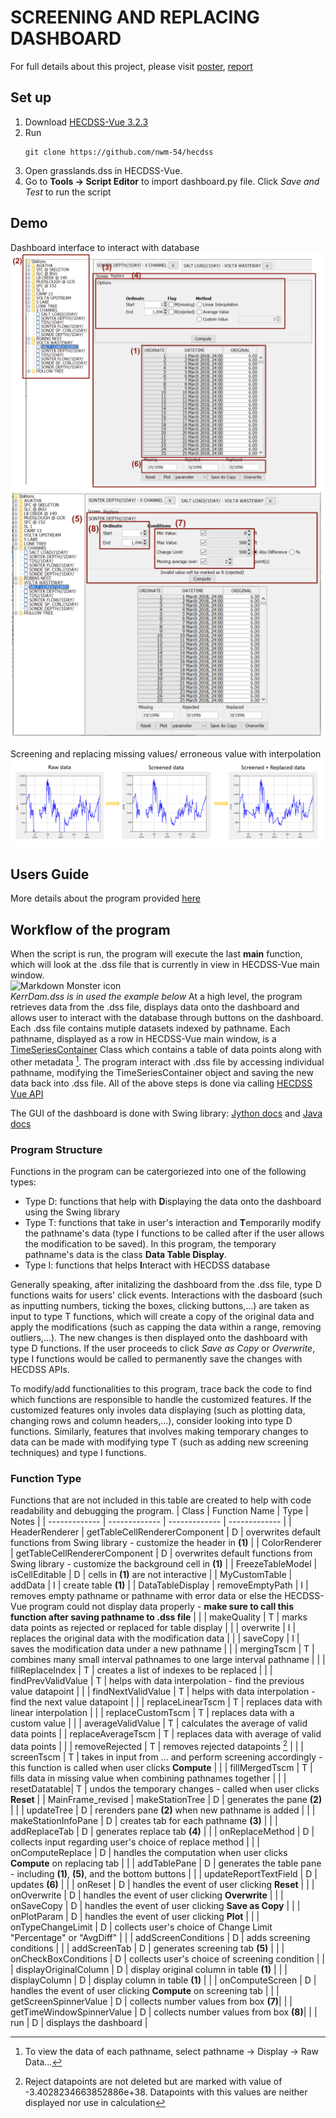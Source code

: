 # SCREENING AND REPLACING DASHBOARD
For full details about this project, please visit [poster](https://drive.google.com/file/d/1fNlnPiMtFKbRdTZsSSQtDKzEYZNC2gSz/view?usp=sharing),  [report](https://drive.google.com/file/d/1LUnjT9A7Qoyk-koqCE2KcxVEv7fO6A0w/view?usp=sharing)

## Set up  
  1. Download [HECDSS-Vue 3.2.3](https://www.hec.usace.army.mil/software/hec-dssvue/downloads.aspx)
  2. Run  
      ```
      git clone https://github.com/nwm-54/hecdss
      ```
  3. Open grasslands.dss in HECDSS-Vue.
  4. Go to **Tools -> Script Editor** to import dashboard.py file. Click *Save and Test* to run the script
 ## Demo
  Dashboard interface to interact with database <br />
![](/demo_imgs/ref_replace.png "Dashboard interface to interact with database") 
![](/demo_imgs/ref_screen.png "Dashboard interface to interact with database") 

<!--   ![](/demo_imgs/dashboard.png "Dashboard interface to interact with database") -->
<!-- ![](/ref replace.png)
![](/ref screen.png) -->

  
  Screening and replacing missing values/ erroneous value with interpolation 
  ![](/demo_imgs/results.png "Screening and replacing missing values/ erroneous value with interpolation")
  ## Users Guide
  More details about the program provided [here](https://drive.google.com/file/d/1br-OarxMH9SZmHyPylpeuDwZzXV_zHi8/view?usp=sharing)
## Workflow of the program
When the script is run, the program will execute the last **main** function, which will look at the .dss file that is currently in view in HECDSS-Vue main window. <br>
<img src="https://user-images.githubusercontent.com/45931542/145825377-192acca9-de39-47c2-9b84-a4064da25bcf.png"
     alt="Markdown Monster icon"
     style="float: left; margin-right: 10px;" />
</br>
*KerrDam.dss is in used the example below*
At a high level, the program retrieves data from the .dss file, displays data onto the dashboard and allows user to interact with the database through buttons on the dashboard.
Each .dss file contains mutiple datasets indexed by pathname. Each pathname, displayed as a row in HECDSS-Vue main window, is a [TimeSeriesContainer](https://www.hec.usace.army.mil/confluence/dssvuedocs/latest/scripting-dssvue/working-with-datacontainers) Class which contains a table of data points along with other metadata [^1]. The program interact with .dss file by accessing individual pathname, modifying the TimeSeriesContainer object and saving the new data back into .dss file. All of the above steps is done via calling [HECDSS Vue API](https://www.hec.usace.army.mil/confluence/dssvuedocs/latest/scripting-dssvue)

The GUI of the dashboard is done with Swing library: [Jython docs](https://wiki.python.org/jython/SwingExamples) and [Java docs](https://docs.oracle.com/javase/7/docs/api/javax/swing/package-summary.html)

### Program Structure
Functions in the program can be catergoriezed into one of the following types: 
  - Type D: functions that help with **D**isplaying the data onto the dashboard using the Swing library
  - Type T: functions that take in user's interaction and **T**emporarily modify the pathname's data (type I functions to be called after if the user allows the modification to be saved). In this program, the temporary pathname's data is the class **Data Table Display**.
  - Type I: functions that helps **I**nteract with HECDSS database

Generally speaking, after initalizing the dashboard from the .dss file, type D functions waits for users' click events. Interactions with the dasboard (such as inputting numbers, ticking the boxes, clicking buttons,...) are taken as input to type T functions, which will create a copy of the original data and apply the modifications (such as capping the data within a range, removing outliers,...). The new changes is then displayed onto the dashboard with type D functions. If the user proceeds to click *Save as Copy* or *Overwrite*, type I functions would be called to permanently save the changes with HECDSS APIs.

To modify/add functionalities to this program, trace back the code to find which functions are responsible to handle the customized features. If the customized features only involes data displaying (such as plotting data, changing rows and column headers,...), consider looking into type D functions. Similarly, features that involves making temporary changes to data can be made with modifying type T (such as adding new screening techniques) and type I functions.
### Function Type
Functions that are not included in this table are created to help with code readability and debugging the program. 
| Class | Function Name  | Type | Notes |
| ------------- | ------------- | ------------- | ------------- |
| HeaderRenderer | getTableCellRendererComponent | D | overwrites default functions from Swing library - customize the header in **(1)** |
| ColorRenderer | getTableCellRendererComponent | D | overwrites default functions from Swing library - customize the background cell in **(1)** |
| FreezeTableModel | isCellEditable | D | cells in **(1)** are not interactive |
| MyCustomTable | addData | I | create table **(1)** |
| DataTableDisplay | removeEmptyPath | I | removes empty pathname or pathname with error data or else the HECDSS-Vue program could not display data properly - **make sure to call this function after saving pathname to .dss file** |
| | makeQuality | T | marks data points as rejected or replaced for table display |
| | overwrite | I | replaces the original data with the modification data |
| | saveCopy | I | saves the modification data under a new pathname |
| | mergingTscm | T | combines many small interval pathnames to one large interval pathname |
| | fillReplaceIndex | T | creates a list of indexes to be replaced |
| | findPrevValidValue | T | helps with data interpolation - find the previous value datapoint |
| | findNextValidValue | T | helps with data interpolation - find the next value datapoint |
| | replaceLinearTscm | T | replaces data with linear interpolation |
| | replaceCustomTscm | T | replaces data with a custom value |
| | averageValidValue | T | calculates the average of valid data points 
| | replaceAverageTscm | T | replaces data with average of valid data points |
| | removeRejected | T | removes rejected datapoints [^2] |
| | screenTscm | T | takes in input from ... and perform screening accordingly - this function is called when user clicks **Compute** |
| | fillMergedTscm | T | fills data in missing value when combining pathnames together |
| | resetDatatable| T | undos the temporary changes -  called when user clicks **Reset** |
| MainFrame_revised | makeStationTree | D | generates the pane **(2)** |
| | updateTree | D | rerenders pane **(2)** when new pathname is added |
| | makeStationInfoPane | D | creates tab for each pathname **(3)** |
| | addReplaceTab | D | generates replace tab **(4)** |
| | onReplaceMethod | D | collects input regarding user's choice of replace method |
| | onComputeReplace | D | handles the computation when user clicks **Compute** on replacing tab |
| | addTablePane | D | generates the table pane - including **(1)**, **(5)**, and the bottom buttons |
| | updateReportTextField | D | updates **(6)** |
| | onReset | D | handles the event of user clicking **Reset** | 
| | onOverwrite | D | handles the event of user clicking **Overwrite** |
| | onSaveCopy | D | handles the event of user clicking **Save as Copy** |
| | onPlotParam | D | handles the event of user clicking **Plot** | 
| | onTypeChangeLimit | D | collects user's choice of Change Limit "Percentage" or "AvgDiff" |
| | addScreenConditions | D | adds screening conditions | 
| | addScreenTab | D | generates screening tab **(5)** | 
| | onCheckBoxConditions | D | collects user's choice of screening condition |
| | displayOriginalColumn | D | display original column in table **(1)** | 
| | displayColumn | D | display column in table **(1)** |
| | onComputeScreen | D | handles the event of user clicking **Compute** on screening tab | 
| | getScreenSpinnerValue | D | collects number values from box **(7)**|
| | getTimeWindowSpinnerValue | D | collects number values from box **(8)**|
| | run | D | displays the dashboard |















[^1]: To view the data of each pathname, select pathname -> Display -> Raw Data...
[^2]: Reject datapoints are not deleted but are marked with value of -3.4028234663852886e+38. Datapoints with this values are neither displayed nor use in calculation
  

